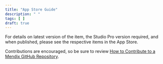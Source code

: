 ```yaml
---
title: "App Store Guide"
description: " "
tags: [ ]
draft: true
---
```


For details on latest version of the item, the Studio Pro version required, and when published, please see the respective items in the App Store.

Contributions are encouraged, so be sure to review [How to Contribute to a Mendix GitHub Repository](howto/collaboration-requirements-management/contribute-to-a-github-repository).